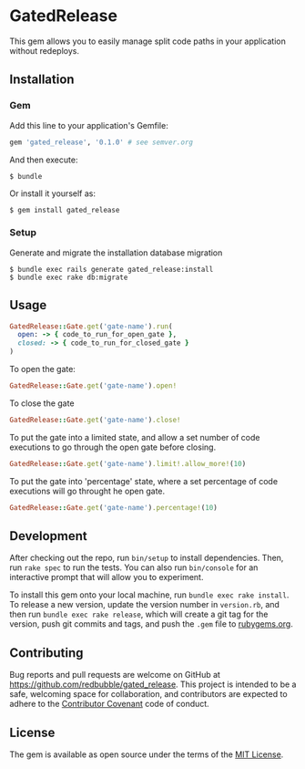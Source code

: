 # GatedRelease

This gem allows you to easily manage split code paths in your application without redeploys.

## Installation

### Gem

Add this line to your application's Gemfile:

```ruby
gem 'gated_release', '0.1.0' # see semver.org
```

And then execute:

    $ bundle

Or install it yourself as:

    $ gem install gated_release

### Setup

Generate and migrate the installation database migration

```
$ bundle exec rails generate gated_release:install
$ bundle exec rake db:migrate
```

## Usage

```ruby
GatedRelease::Gate.get('gate-name').run(
  open: -> { code_to_run_for_open_gate },
  closed: -> { code_to_run_for_closed_gate }
)
```

To open the gate:
```ruby
GatedRelease::Gate.get('gate-name').open!
```

To close the gate
```ruby
GatedRelease::Gate.get('gate-name').close!
```

To put the gate into a limited state, and allow a set number of code executions to go through the open gate before closing.
```ruby
GatedRelease::Gate.get('gate-name').limit!.allow_more!(10)
```

To put the gate into 'percentage' state, where a set percentage of code executions will go throught he open gate.
```ruby
GatedRelease::Gate.get('gate-name').percentage!(10)
```

## Development

After checking out the repo, run `bin/setup` to install dependencies. Then, run `rake spec` to run the tests. You can also run `bin/console` for an interactive prompt that will allow you to experiment.

To install this gem onto your local machine, run `bundle exec rake install`. To release a new version, update the version number in `version.rb`, and then run `bundle exec rake release`, which will create a git tag for the version, push git commits and tags, and push the `.gem` file to [rubygems.org](https://rubygems.org).

## Contributing

Bug reports and pull requests are welcome on GitHub at https://github.com/redbubble/gated_release. This project is intended to be a safe, welcoming space for collaboration, and contributors are expected to adhere to the [Contributor Covenant](http://contributor-covenant.org) code of conduct.


## License

The gem is available as open source under the terms of the [MIT License](http://opensource.org/licenses/MIT).

